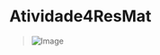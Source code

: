 # Atividade4ResMat
> ![Image](https://github.com/user-attachments/assets/82b3fa2d-0846-458d-a563-5e5b4899364f)
